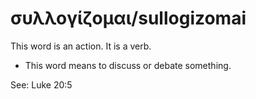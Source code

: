 # συλλογίζομαι/sullogizomai
This word is an action. It is a verb.

* This word means to discuss or debate something. 

See:  Luke 20:5
